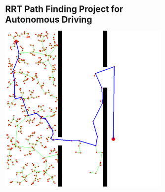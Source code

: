 ﻿# RRT Path Finding Project for Autonomous Driving
![alt text](https://github.com/TejasKalsait/Path_Finding_Autonomous_driving/blob/main/map2.png?raw=true)
